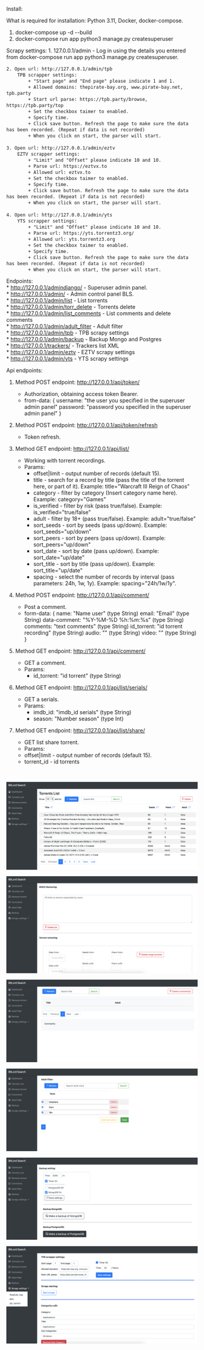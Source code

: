 Install:

What is required for installation: Python 3.11, Docker, docker-compose.

1. docker-compose up -d --build
2. docker-compose run app python3 manage.py createsuperuser

Scrapy settings:
	1. 127.0.0.1/admin - Log in using the details you entered from docker-compose run app python3 manage.py createsuperuser.

	2. Open url: http://127.0.0.1/admin/tpb
		TPB scrapper settings:
			+ "Start page" and "End page" please indicate 1 and 1.
			+ Allowed domains: thepirate-bay.org, www.pirate-bay.net, tpb.party
			+ Start url parse: https://tpb.party/browse, https://tpb.party/top
			+ Set the checkbox taimer to enabled.
			+ Specify time.
			+ Click save button. Refresh the page to make sure the data has been recorded. (Repeat if data is not recorded)
			+ When you click on start, the parser will start.

	3. Open url: http://127.0.0.1/admin/eztv
		EZTV scrapper settings:
			+ "Limit" and "Offset" please indicate 10 and 10.
			+ Parse url: https://eztvx.to
			+ Allowed url: eztvx.to
			+ Set the checkbox taimer to enabled.
			+ Specify time.
			+ Click save button. Refresh the page to make sure the data has been recorded. (Repeat if data is not recorded)
			+ When you click on start, the parser will start.

	4. Open url: http://127.0.0.1/admin/yts
		YTS scrapper settings:
			+ "Limit" and "Offset" please indicate 10 and 10.
			+ Parse url: https://yts.torrentz3.org/
			+ Allowed url: yts.torrentz3.org
			+ Set the checkbox taimer to enabled.
			+ Specify time.
			+ Click save button. Refresh the page to make sure the data has been recorded. (Repeat if data is not recorded)
			+ When you click on start, the parser will start.

Endpoints:<br>
	* http://127.0.0.1/admindjango/ - Superuser admin panel.<br>
	* http://127.0.0.1/admin/ - Admin control panel BLS.<br>
	* http://127.0.0.1/admin/list - List torrents<br>
	* http://127.0.0.1/admin/torr_delete - Torrents delete<br>
	* http://127.0.0.1/admin/list_comments - List comments and delete comments<br>
	* http://127.0.0.1/admin/adult_filter - Adult filter<br>
	* http://127.0.0.1/admin/tpb - TPB scrapy settings<br>
	* http://127.0.0.1/admin/backup - Backup Mongo and Postgres<br>
	* http://127.0.0.1/trackers/ - Trackers list XML<br>
	* http://127.0.0.1/admin/eztv - EZTV scrapy settings<br>
	* http://127.0.0.1/admin/yts - YTS scrapy settings<br>

			
Api endpoints:

1. Method POST endpoint: http://127.0.0.1/api/token/
	- Authorization, obtaining access token Bearer. 
	* from-data: 	{
			  username: "the user you specified in the superuser admin panel"
			  password: "password you specified in the superuser admin panel"
			}

2. Method POST endpoint: http://127.0.0.1/api/token/refresh
	- Token refresh.
	
3. Method GET endpoint: http://127.0.0.1/api/list/
	- Working with torrent recordings.
	* Params:
		+ offset|limit - output number of records (default 15).
		+ title - search for a record by title (pass the title of the torrent here, or part of it). Example: title="Warcraft III Reign of Chaos"
		+ category  - filter by category (Insert category name here). Example: category="Games"
		+ is_verified - filter by risk (pass true/false). Example: is_verified="true/false"
		+ adult - filter by 18+ (pass true/false). Example: adult="true/false"
		+ sort_seeds - sort by seeds (pass up/down). Example: sort_seeds="up/down"
		+ sort_peers - sort by peers (pass up/down). Example: sort_peers="up/down"
		+ sort_date - sort by date (pass up/down). Example: sort_date="up/date"
		+ sort_title - sort by title (pass up/down). Example: sort_title="up/date"
		+ spacing - select the number of records by interval (pass parameters: 24h, 1w, 1y). Example: spacing="24h/1w/1y".

4. Method POST endpoint: http://127.0.0.1/api/comment/
	- Post a comment.
	* form-data:	{
				name: "Name user" (type String)
				email: "Email" (type String)
				data-comment: "%Y-%M-%D %h:%m:%s" (type String)
				comments: "text comments" (type String)
				id_torrent: "id torrent recording" (type String)
				audio: "" (type String)
				video: "" (type String)
			}
5. Method GET endpoint: http://127.0.0.1/api/comment/
	- GET a comment.
	* Params:
		+ id_torrent: "id torrent" (type String)



6. Method GET endpoint: http://127.0.0.1/api/list/serials/
	- GET a serials.
	* Params:
		+ imdb_id: "imdb_id serials" (type String)
		+ season: "Number season" (type Int)

7. Method GET endpoint: http://127.0.0.1/api/list/share/
	- GET list share torrent.
	* Params:
	+ offset|limit - output number of records (default 15).
	+ torrent_id - id torrents

<br>

![Image alt](https://github.com/sos-puhaev/django-drf-scrapy-postgres-mongo/blob/main/image1.png)

![Image alt](https://github.com/sos-puhaev/django-drf-scrapy-postgres-mongo/blob/main/image2.png)

![Image alt](https://github.com/sos-puhaev/django-drf-scrapy-postgres-mongo/blob/main/image3.png)

![Image alt](https://github.com/sos-puhaev/django-drf-scrapy-postgres-mongo/blob/main/image4.png)

![Image alt](https://github.com/sos-puhaev/django-drf-scrapy-postgres-mongo/blob/main/image5.png)

![Image alt](https://github.com/sos-puhaev/django-drf-scrapy-postgres-mongo/blob/main/image6.png)


























